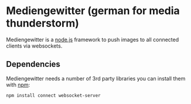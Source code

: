 Mediengewitter (german for media thunderstorm)
==============================================

Mediengewitter is a [node.js](http://nodejs.org) framework to push images to all connected clients via websockets.


Dependencies
------------

Mediengewitter needs a number of 3rd party libraries you can install them with [npm](http://npmjs.org):

    npm install connect websocket-server

